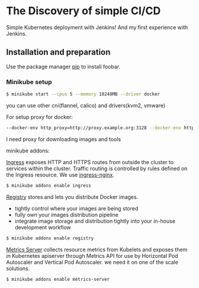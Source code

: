 # The Discovery of simple CI/CD

Simple Kubernetes deployment with Jenkins! And my first experience with Jenkins.

## Installation and preparation

Use the package manager [pip](https://pip.pypa.io/en/stable/) to install foobar.

### Minikube setup

```bash
$ minikube start --cpus 5 --memory 10240MB --driver docker
```
you can use other cni(flannel, calico) and drivers(kvm2, vmware)

For setup proxy for docker:
```bash
--docker-env http_proxy=http://proxy.example.org:3128 --docker-env https_proxy=http://proxy.example.org:3128 --docker-env no_proxy=*.test.example.com,.example2.com,localhost,127.0.0.1,10.96.0.0/12,192.168.59.0/24,192.168.39.0/24,registry,local,registry.local
```
I need proxy for downloading images and tools

minikube addons:

[Ingress](https://kubernetes.io/docs/concepts/services-networking/ingress/) exposes HTTP and HTTPS routes from outside the cluster to services within the cluster. Traffic routing is controlled by rules defined on the Ingress resource. We use [ingress-nginx](https://github.com/kubernetes/ingress-nginx).

```bash
$ minikube addons enable ingress
```
[Registry](https://docs.docker.com/registry/) stores and lets you distribute Docker images. 
- tightly control where your images are being stored
- fully own your images distribution pipeline
- integrate image storage and distribution tightly into your in-house development workflow

```bash
$ minikube addons enable registry
```


[Metrics Server](https://github.com/kubernetes-sigs/metrics-server) collects resource metrics from Kubelets and exposes them in Kubernetes apiserver through Metrics API for use by Horizontal Pod Autoscaler and Vertical Pod Autoscaler. we need it on one of the scale solutions.
```bash
$ minikube addons enable metrics-server
```
